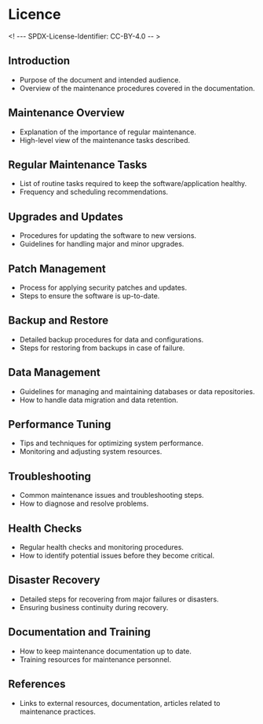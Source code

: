 # Licence

<! --- SPDX-License-Identifier: CC-BY-4.0  -- >

## Introduction

- Purpose of the document and intended audience.
- Overview of the maintenance procedures covered in the documentation.

## Maintenance Overview

- Explanation of the importance of regular maintenance.
- High-level view of the maintenance tasks described.

## Regular Maintenance Tasks

- List of routine tasks required to keep the software/application healthy.
- Frequency and scheduling recommendations.

## Upgrades and Updates

- Procedures for updating the software to new versions.
- Guidelines for handling major and minor upgrades.

## Patch Management

- Process for applying security patches and updates.
- Steps to ensure the software is up-to-date.

## Backup and Restore

- Detailed backup procedures for data and configurations.
- Steps for restoring from backups in case of failure.

## Data Management

- Guidelines for managing and maintaining databases or data repositories.
- How to handle data migration and data retention.

## Performance Tuning

- Tips and techniques for optimizing system performance.
- Monitoring and adjusting system resources.

## Troubleshooting

- Common maintenance issues and troubleshooting steps.
- How to diagnose and resolve problems.

## Health Checks

- Regular health checks and monitoring procedures.
- How to identify potential issues before they become critical.

## Disaster Recovery

- Detailed steps for recovering from major failures or disasters.
- Ensuring business continuity during recovery.

## Documentation and Training

- How to keep maintenance documentation up to date.
- Training resources for maintenance personnel.

## References

- Links to external resources, documentation, articles related to maintenance practices.
